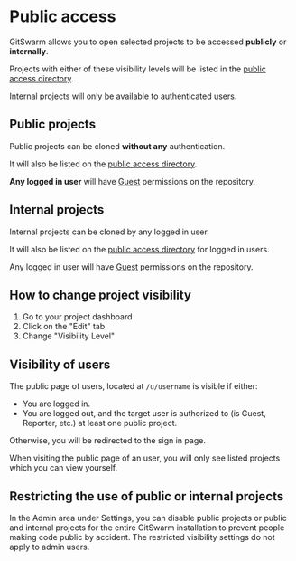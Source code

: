 # Public access

GitSwarm allows you to open selected projects to be accessed **publicly**
or **internally**.

Projects with either of these visibility levels will be listed in the
[public access directory](/public).

Internal projects will only be available to authenticated users.

## Public projects

Public projects can be cloned **without any** authentication.

It will also be listed on the [public access directory](/public).

**Any logged in user** will have [Guest](../permissions/permissions.md)
permissions on the repository.

## Internal projects

Internal projects can be cloned by any logged in user.

It will also be listed on the [public access directory](/public) for logged
in users.

Any logged in user will have [Guest](../permissions/permissions.md)
permissions on the repository.

## How to change project visibility

1. Go to your project dashboard
1. Click on the "Edit" tab
1. Change "Visibility Level"

## Visibility of users

The public page of users, located at `/u/username` is visible if either:

- You are logged in.
- You are logged out, and the target user is authorized to (is Guest,
  Reporter, etc.) at least one public project.

Otherwise, you will be redirected to the sign in page.

When visiting the public page of an user, you will only see listed projects which you can view yourself.

## Restricting the use of public or internal projects

In the Admin area under Settings, you can disable public projects or public
and internal projects for the entire GitSwarm installation to prevent
people making code public by accident. The restricted visibility settings
do not apply to admin users.
